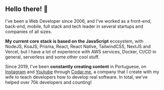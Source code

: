 ## Hello there! 👋

I've been a Web Developer since 2006, and I've worked as a front-end, back-end, mobile, full stack and tech leader in several startups and companies of all sizes.

**My current core stack is based on the JavaScript** ecosystem, with NodeJS, KoaJS, Prisma, React, React Native, TailwindCSS, NextJS and Vercel, but I have a lot of experience with AWS services, Docker, CI/CD in general, serverless and some other cool stuff.

Since 2019, I've been **constantly creating content** in Portuguese, on [Instagram](https://codar.me/instagram) and [Youtube](https://codar.me/youtube) through [Codar.me](https://codar.me), a company that I create with my wife to teach developers how to develop real software. In total, we've helped over 70k developers and counting!
